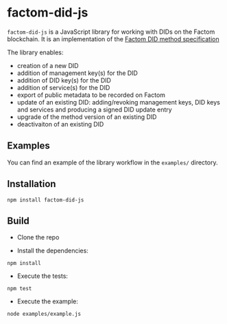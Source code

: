 # factom-did-js

`factom-did-js` is a JavaScript library for working with DIDs on the Factom blockchain. It is an implementation
of the [Factom DID method
specification](https://github.com/bi-foundation/FIS/blob/feature/DID/FIS/DID.md)

The library enables:

* creation of a new DID
* addition of management key(s) for the DID
* addition of DID key(s) for the DID
* addition of service(s) for the DID
* export of public metadata to be recorded on Factom
* update of an existing DID: adding/revoking management keys, DID keys and services and producing a signed DID
update entry
* upgrade of the method version of an existing DID
* deactivaiton of an existing DID

## Examples
You can find an example of the library workflow in the `examples/` directory.

## Installation
```
npm install factom-did-js
```

## Build

* Clone the repo

* Install the dependencies:
```
npm install
```

* Execute the tests:
```
npm test
```

* Execute the example:
```
node examples/example.js
```